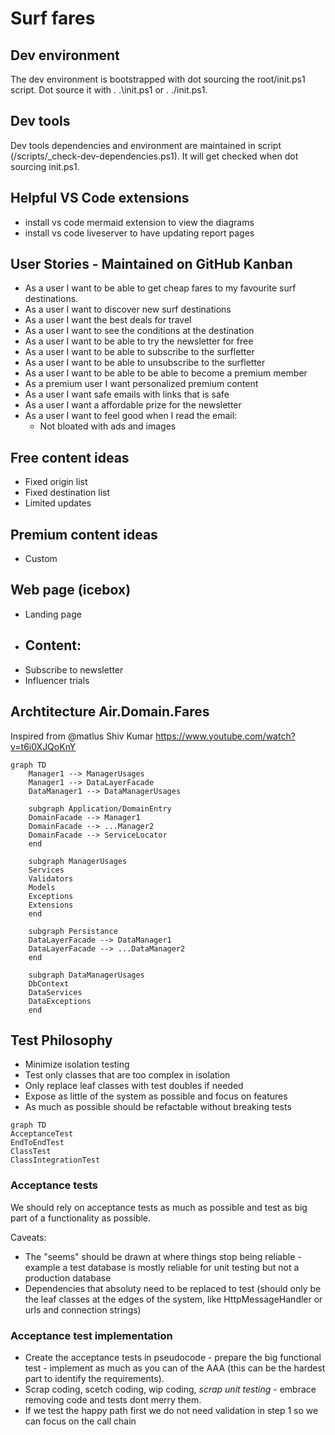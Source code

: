 # Surf fares

## Dev environment

The dev environment is bootstrapped with dot sourcing the root/init.ps1 script. Dot source it with . .\init.ps1 or . ./init.ps1.

## Dev tools

Dev tools dependencies and environment are maintained in script (/scripts/_check-dev-dependencies.ps1). It will get checked when dot sourcing init.ps1.

## Helpful VS Code extensions

- install vs code mermaid extension to view the diagrams
- install vs code liveserver to have updating report pages

## User Stories - Maintained on GitHub Kanban

- As a user I want to be able to get cheap fares to my favourite surf destinations.
- As a user I want to discover new surf destinations
- As a user I want the best deals for travel
- As a user I want to see the conditions at the destination
- As a user I want to be able to try the newsletter for free
- As a user I want to be able to subscribe to the surfletter
- As a user I want to be able to unsubscribe to the surfletter
- As a user I want to be able to be able to become a premium member
- As a premium user I want personalized premium content
- As a user I want safe emails with links that is safe
- As a user I want a affordable prize for the newsletter
- As a user I want to feel good when I read the email:
    - Not bloated with ads and images

## Free content ideas
- Fixed origin list
- Fixed destination list
- Limited updates

## Premium content ideas
- Custom

## Web page (icebox)
- Landing page
- Content:
    -
- Subscribe to newsletter
- Influencer trials

## Archtitecture Air.Domain.Fares

Inspired from @matlus Shiv Kumar
https://www.youtube.com/watch?v=t6i0XJQoKnY


```mermaid
graph TD
    Manager1 --> ManagerUsages
    Manager1 --> DataLayerFacade
    DataManager1 --> DataManagerUsages

    subgraph Application/DomainEntry
    DomainFacade --> Manager1
    DomainFacade --> ...Manager2
    DomainFacade --> ServiceLocator
    end

    subgraph ManagerUsages
    Services
    Validators
    Models
    Exceptions
    Extensions
    end

    subgraph Persistance
    DataLayerFacade --> DataManager1
    DataLayerFacade --> ...DataManager2
    end

    subgraph DataManagerUsages
    DbContext
    DataServices
    DataExceptions
    end
```

## Test Philosophy

- Minimize isolation testing
- Test only classes that are too complex in isolation
- Only replace leaf classes with test doubles if needed
- Expose as little of the system as possible and focus on features
- As much as possible should be refactable without breaking tests

```mermaid
graph TD
AcceptanceTest
EndToEndTest
ClassTest
ClassIntegrationTest
```

### Acceptance tests

We should rely on acceptance tests as much as possible and test as big part of a functionality as possible.

Caveats:
- The "seems" should be drawn at where things stop being reliable - example a test database is mostly reliable for unit testing but not a production database
- Dependencies that absoluty need to be replaced to test (should only be the leaf classes at the edges of the system, like HttpMessageHandler or urls and connection strings)

### Acceptance test implementation

- Create the acceptance tests in pseudocode - prepare the big functional test - implement as much as you can of the AAA (this can be the hardest part to identify the requirements).
- Scrap coding, scetch coding, wip coding, *scrap unit testing* - embrace removing code and tests dont merry them.
- If we test the happy path first we do not need validation in step 1 so we can focus on the call chain
